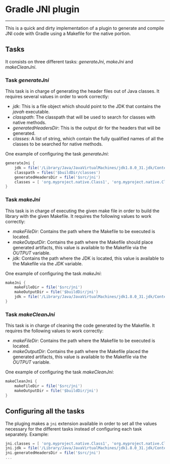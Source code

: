 # Gradle JNI plugin
-------------------

This is a quick and dirty implementation of a plugin to generate and compile JNI code with Gradle using a Makefile for the native portion.

## Tasks

It consists on three different tasks: *generateJni*, *makeJni* and *makeCleanJni*.

### Task *generateJni*

This task is in charge of generating the header files out of Java classes. It requires several values in order to work correctly:
- *jdk*: This is a file object which should point to the JDK that contains the *javah* executable.
- *classpath*: The classpath that will be used to search for classes with native methods.
- *generatedHeadersDir*: This is the output dir for the headers that will be generated.
- *classes*: A list of string, which contain the fully qualified names of all the classes to be searched for native methods.

One example of configuring the task *generateJni*:

```groovy
generateJni {
    jdk = file('/Library/Java/JavaVirtualMachines/jdk1.8.0_31.jdk/Contents/Home')
    classpath = files('$buildDir/classes')
    generatedHeadersDir = file('$src/jni')
    classes = [ 'org.myproject.native.Class1', 'org.myproject.native.Class2' ]
}
```

### Task *makeJni*

This task is in charge of executing the given make file in order to build the library with the given Makefile. It requires the following values to work correctly:
- *makeFileDir*: Contains the path where the Makefile to be executed is located.
- *makeOutputDir*: Contains the path where the Makefile should place generated artifacts, this value is available to the Makefile via the *OUTPUT* variable.
- *jdk*: Contains the path where the JDK is located, this value is available to the Makefile via the *JDK* variable.

One example of configuring the task *makeJni*:

```groovy
makeJni {
    makeFileDir = file('$src/jni')
    makeOutputDir = file('$buildDir/jni')
    jdk = file('/Library/Java/JavaVirtualMachines/jdk1.8.0_31.jdk/Contents/Home')
}
```

### Task *makeCleanJni*

This task is in charge of cleaning the code generated by the Makefile. It requires the following values to work correctly:
- *makeFileDir*: Contains the path where the Makefile to be executed is located.
- *makeOutputDir*: Contains the path where the Makefile placed the generated artifacts, this value is available to the Makefile via the *OUTPUT* variable.

One example of configuring the task *makeCleanJni*:

```groovy
makeCleanJni {
    makeFileDir = file('$src/jni')
    makeOutputDir = file('$buildDir/jni')
}
```

## Configuring all the tasks

The pluging makes a `jni` extension available in order to set all the values necessary for the different tasks instead of configuring each task separately. Example:

```groovy
jni.classes = [ 'org.myproject.native.Class1', 'org.myproject.native.Class2' ]
jni.jdk = file('/Library/Java/JavaVirtualMachines/jdk1.8.0_31.jdk/Contents/Home')
jni.generatedHeadersDir = file('$src/jni')
...
```
